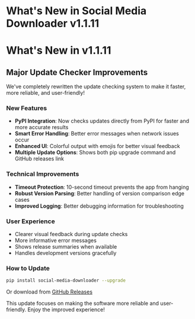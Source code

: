 # What's New in Social Media Downloader v1.1.11


# What's New in v1.1.11

## Major Update Checker Improvements

We've completely rewritten the update checking system to make it faster, more reliable, and user-friendly!

### New Features
- **PyPI Integration**: Now checks updates directly from PyPI for faster and more accurate results
- **Smart Error Handling**: Better error messages when network issues occur
- **Enhanced UI**: Colorful output with emojis for better visual feedback
- **Multiple Update Options**: Shows both pip upgrade command and GitHub releases link

### Technical Improvements
- **Timeout Protection**: 10-second timeout prevents the app from hanging
- **Robust Version Parsing**: Better handling of version comparison edge cases
- **Improved Logging**: Better debugging information for troubleshooting

### User Experience
- Clearer visual feedback during update checks
- More informative error messages
- Shows release summaries when available
- Handles development versions gracefully

### How to Update
```bash
pip install social-media-downloader --upgrade
```
Or download from [GitHub Releases](https://github.com/nayandas69/Social-Media-Downloader/releases)

This update focuses on making the software more reliable and user-friendly. Enjoy the improved experience!
